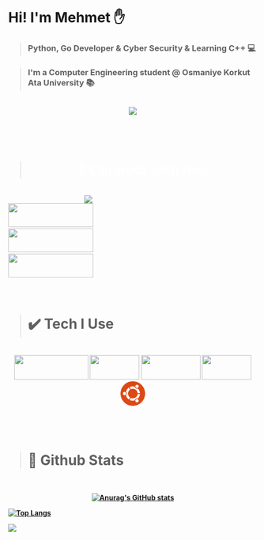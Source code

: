 # Hi! I'm Mehmet :hand:
> ### Python, Go Developer & Cyber Security & Learning C++ :computer: 

> ### I'm a Computer Engineering student @ Osmaniye Korkut Ata University 📚

<br />

<div align="center">
  <img src="https://media1.giphy.com/media/qgQUggAC3Pfv687qPC/200.gif" width=300px/>
</div>

<br />
<br />
<br />


># <center> <font color="white">:link: Connect with me!</font></center> 

<br />


<img src="https://giffiles.alphacoders.com/211/211099.gif" width=350 align="right">


[<img height="48" width="172" src="https://img.shields.io/badge/Instagram-E4405F?style=for-the-badge&logo=instagram&logoColor=white"/>][instagram]
<b><br />
[<img height="48" width="172" src="https://img.shields.io/badge/LinkedIn-0077B5?style=for-the-badge&logo=linkedin&logoColor=white"/>][linkedin]
<b><br />
[<img height="48" width="172" src="https://img.shields.io/badge/Twitter-1DA1F2?style=for-the-badge&logo=twitter&logoColor=white" />][twitter]

<br />

[instagram]: https://www.instagram.com/mehmetsolakk0/?hl=tr
[linkedin]: https://www.linkedin.com/in/mehmet-solak-250216224/
[twitter]: https://twitter.com/LeclercVekili0


> # :heavy_check_mark: Tech I Use

<br />

<center>

<img src="https://img.shields.io/badge/Python-3776AB?style=for-the-badge&logo=python&logoColor=white" width=150 height=50 />
<img src="https://img.shields.io/badge/Go-00ADD8?style=for-the-badge&logo=go&logoColor=white" width=100 height=50>
<img src="https://img.shields.io/badge/C%2B%2B-00599C?style=for-the-badge&logo=c%2B%2B&logoColor=white" width=120 height=50 />
<img src="https://img.shields.io/badge/GIT-E44C30?style=for-the-badge&logo=git&logoColor=white" width=100 height=50>
<img src="https://raw.githubusercontent.com/github/explore/80688e429a7d4ef2fca1e82350fe8e3517d3494d/topics/ubuntu/ubuntu.png" width=50>
</center>

<br />
<br />
<br />

> # :signal_strength: Github Stats

<center>

<br />

[![Anurag's GitHub stats](https://github-readme-stats.vercel.app/api?username=knetic0)](https://github.com/anuraghazra/github-readme-stats)

</center>

[![Top Langs](https://github-readme-stats.vercel.app/api/top-langs/?username=knetic0&layout=compact)](https://github.com/anuraghazra/github-readme-stats)

![](https://komarev.com/ghpvc/?username=knetic0&color=blue)

<!---
knetic0/knetic0 is a ✨ special ✨ repository because its `README.md` (this file) appears on your GitHub profile.
You can click the Preview link to take a look at your changes.
--->

